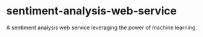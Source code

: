 # sentiment-analysis-web-service
A sentiment analysis web service leveraging the power of machine learning.
